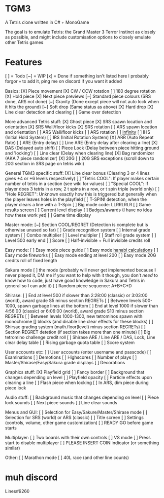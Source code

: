 # TGM3
A Tetris clone written in C# + MonoGame

The goal is to emulate Tetris: the Grand Master 3 Terror Instinct as closely as possible, and might include customisation options to closely emulate other Tetris games

# Features
[ ] = Todo
[~] = WIP
[x] = Done
if something isn't listed here I probably forgor :skull: to add it, ping me on discord if you want it added

Basics:
[X] Piece movement
[X] CW / CCW rotation
[ ] 180 degree rotation
[X] Hold piece
[X] Next piece previews
[~] Standard piece colours (SRS done, ARS not done)
[~] Gravity (Done except piece will not auto lock when it hits the ground)
[~] Soft drop (Same status as above)
[X] Hard drop
[X] Line clear detection and clearing
[ ] Game over detection

More advanced Tetris stuff:
[X] Ghost piece
[X] SRS spawn location and orientation
[X] SRS Wall/floor kicks
[X] SRS rotation
[ ] ARS spawn location and orientation
[ ] ARS Wall/floor kicks
[ ] ARS rotation
[ ] [Infinity](https://tetris.fandom.com/wiki/Infinity)
[ ] IHS (Initial Hold System)
[ ] IRS (Initial Rotation System)
[X] ARR (Auto Repeat Rate)
[ ] ARE (Entry delay)
[ ] Line ARE (Entry delay after clearing a line)
[X] DAS (Delayed auto shift)
[ ] Piece Lock (Delay between piece hitting ground and 'locking')
[ ] Line clear (Delay when clearing line)
[X] Bag randomizer (AKA 7 piece randomizer)
[X] 20G
[ ] 20G SRS exceptions (scroll down to 20G section in SRS page on tetris wiki)

General TGM3 specific stuff:
[X] Line clear bonus (Clearing 3 or 4 lines gives +4 or +6 levels respectively)
[ ] "Tetris COOL": If player makes certain number of tetris in a section (see wiki for values)
[ ] "Special COOL": If player does 3 tetris in a row, 2 t spins in a row, or t spin triple (world only)
[ ] "Hole REGRET": Unknown exactly how this is triggered but generally when the player leaves holes in the playfield
[ ] T-SPIN! detection, when the player clears a line with a T-Spin
[ ] Big mode code: LLRRLRLR
[ ] Game results screen
[ ] Current level display
[ ] Badges/awards (I have no idea how these work yet)
[ ] Game time display

Master mode:
[~] Section COOL/REGRET (Detection is complete but is otherwise unused so far)
[ ] Grade recognition system
[ ] Internal grade system
[ ] Combo multiplier
[ ] Level multipler
[ ] Staff roll grade system
[ ] Level 500 early end
[ ] Score
[ ] Half-invisible + Full invisible credits roll

Easy mode:
[ ] Easy mode piece guide
[ ] Easy mode [hanabi calculations](https://docs.google.com/document/d/11J4BAxrkzxI5VYa1dt7oLuWEhI0yhv8OnNpgfbdKS7U/edit)
[ ] Easy mode fireworks
[ ] Easy mode ending at level 200
[ ] Easy mode 20G credits roll of fixed length

Sakura mode
[ ] the mode (probably will never get implemented because I never played it, DM me if you want to help with it though, you don't *need* to know how to code, just have good knowledge in Sakura and Tetris in general so I can add it)
[ ] Random piece sequence: A+B+C+D

Shirase:
[ ] End at level 500 if slower than 2:28:00 (classic) or 3:03:00 (world), award grade S5 minus section REGRETs
[ ] Between levels 500-1000, spawn garbage lines at the bottom
[ ] End at level 1000 if slower than 4:56:00 (classic) or 6:06:00 (world), award grade S10 minus section REGRETs
[ ] Between levels 1000-1300, new tetrominos spawn with monochrome [] blocks (and disable line clear effects for these blocks)
[ ] Shirsae grading system (math.floor(level) minus section REGRETs)
[ ] Section REGRET detetion (if section takes more than one minute)
[ ] Big tetromino challenge credit roll
[ ] Shirase ARE / Line ARE / DAS, Lock, Line clear delay table
[ ] Rising garbage quota table
[ ] Score system

User accounts etc:
[ ] User accounts (enter username and passcode)
[ ] Examinations
[ ] Demotions
[ ] Highscores
[ ] Number of plays
[ ] Master/Shirase/Easy/Sakura grade displays
[ ] Decorations

Graphics stuff:
[X] Playfield grid
[ ] Fancy border
[ ] Background that changes depending on level
[ ] Playfield opacity
[ ] Particle effects upon clearing a line
[ ] Flash piece when locking
[ ] In ARS, dim piece during piece lock

Audio stuff:
[ ] Background music that changes depending on level
[ ] Piece lock sounds
[ ] Next piece sounds
[ ] Line clear sounds

Menus and GUI:
[ ] Selection for Easy/Sakure/Master/Shirase mode
[ ] Selection for SRS (world) or ARS (classic)
[ ] Title screen
[ ] Settings (controls, volume, other game customization)
[ ] READY GO before game starts

Multiplayer:
[ ] Two boards with their own controls
[ ] VS mode
[ ] Press start to disable multiplayer
[ ] PLEASE INSERT COIN indicator (or something similar)

Other:
[ ] Marathon mode
[ ] 40L race (and other line counts)

# muh discord
Lines#9260
